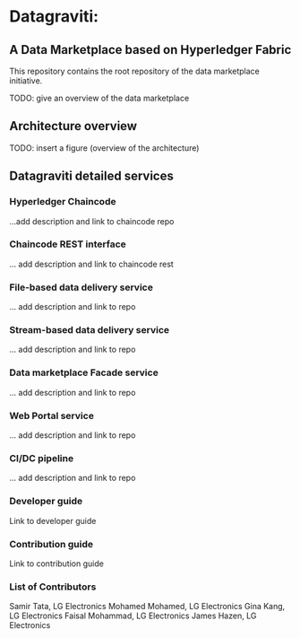 # Datagraviti: 
## A Data Marketplace based on Hyperledger Fabric
This repository contains the root repository of the data marketplace initiative.


TODO: give an overview of the data marketplace

## Architecture overview
TODO: insert a figure (overview of the architecture)

## Datagraviti detailed services

### Hyperledger Chaincode
...add description and link to chaincode repo

### Chaincode REST interface
... add description and link to chaincode rest

### File-based data delivery service
... add description and link to repo

### Stream-based data delivery service
... add description and link to repo

### Data marketplace Facade service
... add description and link to repo

### Web Portal service
... add description and link to repo

### CI/DC pipeline
... add description and link to repo

### Developer guide
Link to developer guide

### Contribution guide
Link to contribution guide

### List of Contributors
Samir Tata, LG Electronics
Mohamed Mohamed, LG Electronics
Gina Kang, LG Electronics
Faisal Mohammad, LG Electronics
James Hazen, LG Electronics

